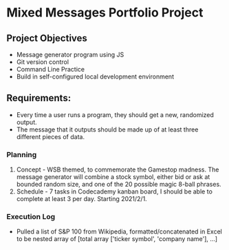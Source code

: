 # Mixed Messages Portfolio Project

## Project Objectives

* Message generator program using JS
* Git version control
* Command Line Practice
* Build in self-configured local development environment

## Requirements:

* Every time a user runs a program, they should get a new, randomized output.
* The message that it outputs should be made up of at least three different pieces of data.

### Planning

1. Concept - WSB themed, to commemorate the Gamestop madness.  The message generator will combine a stock symbol, either bid or ask at bounded random size, and one of the 20 possible magic 8-ball phrases.
2. Schedule - 7 tasks in Codecademy kanban board, I should be able to complete at least 3 per day.  Starting 2021/2/1.

### Execution Log

* Pulled a list of S&P 100 from Wikipedia, formatted/concatenated in Excel to be nested array of [total array ['ticker symbol', 'company name'], ...]
